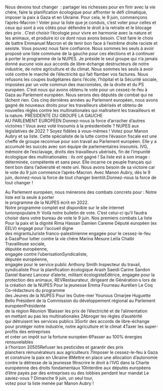 Nous devons tout changer  : partager les richesses pour en finir avec la vie chère, faire la 
planification écologique pour affronter le défi climatique, imposer la paix à Gaza et en Ukraine. 
Pour cela, le 9 juin, commençons l’après-Macron ! 
Voter pour la liste que je conduis, c’est voter pour celles et ceux qui sont à vos côtés pour 
défendre le droit à la retraite et le blocage des prix . C’est choisir l’écologie  pour vivre en 
harmonie avec la nature et les animaux, et produire ici ce dont nous avons besoin. C’est faire 
le choix de battre Emmanuel Macron et de tenir bon face à l’extrême droite raciste et sexiste.
Vous pouvez nous faire confiance.
Nous sommes les seuls à avoir proposé une liste commune de la gauche pour ces élections 
et à continuer à porter le programme de la NUPES. Je préside le seul groupe qui n’a jamais 
donné aucune voix aux accords de libre-échange  destructeurs de notre industrie, de notre 
agriculture et du climat. Nous sommes les seuls à avoir voté contre le marché de l’électricité 
qui fait flamber vos factures. Nous refusons les coupes budgétaires  dans l’école, l’hôpital et la 
Sécurité sociale, imposées par un vote commun des macronistes, de la droite et du PS européen. 
C’est nous qui avons obtenu le vote pour un cessez-le-feu à Gaza au Parlement européen.
Nous serons des députés de combat qui ne lâchent rien.
Ces cinq dernières années au Parlement européen, nous avons gagné de nouveaux droits 
pour les travailleurs ubérisés et obtenu de nouvelles règles contre les multinationales qui 
maltraitent les travailleurs et la nature.
PRÉSIDENTE DU GROUPE LA GAUCHE  
AU PARLEMENT EUROPÉEN
Donnez-nous la force d’arracher d’autres victoires !
Vous avez voté Insoumis à la présidentielle ? NUPES aux législatives de 2022 ? Soyez fidèles 
à vous-mêmes ! Votez pour Manon Aubry et sa liste. Cette spécialiste de la lutte contre 
l’évasion fiscale est une cheffe de groupe reconnue pour son travail au Parlement européen. 
Elle y a accumulé les succès avec son équipe de parlementaires insoumis. IVG, mémoire de 
l’esclavage, droits des travailleurs ubérisés, fin de l’impunité écologique des multinationales : 
ils ont gagné ! 
Sa liste est à son image : déterminée, compétente et sans peur.  Elle incarne ce peuple français 
qui tient bon dans l’adversité et reste uni. Nous avons besoin de sa victoire car le vote du 9 
juin commence l’après-Macron. Avec Manon Aubry, dès le 9 juin, donnez-nous la force de tout 
changer bientôt.Donnez-nous la force de tout changer !

Au Parlement européen, nous mènerons des combats concrets pour :
Notre liste est la seule à porter  
le programme de la NUPES écrit en 2022.  
Notre programme complet est disponible 
sur le site internet lunionpopulaire.fr
Voilà notre 
bulletin de vote. 
C’est celui-ci 
qu’il faudra 
choisir dans 
votre bureau 
de vote le 9 juin.
Nos premiers combats La liste
Pour la paix et la dignité
Rima Hassan Damien Careme
Député européen (ex EELV) 
engagé pour l’accueil digne  
des migrantsJuriste franco-palestinienne 
engagée pour le cessez-le-feu  
à GazaPour lutter contre la vie chère
Marina Mesure Leïla Chaibi
Travailleuse sociale,  
députée européenne,  
engagée contre 
l’uberisationSyndicaliste,  
députée européenne,  
engagée pour le 
service public
Anthony Smith
Inspecteur du travail, 
syndicaliste
Pour la planification écologique
Arash Saeidi Carine Sandon Daniel Ibanez
Lanceur d’alerte, 
militant écologisteÉditrice, engagée 
pour la protection 
des animaux, REVRestaurateur, 
dirigeant de 
Génération·s lors de la 
création de la NUPES
Pour la jeunesse
Emma Fourreau Aurélien Le Coq
Co-rédacteurs du programme  
des Jeunes de la NUPES 
Pour les Outre-mer
Younous Omarjee Huguette Bello
Président de la Commission 
du développement régional au 
Parlement européenPrésidente  
de la région Réunion
1Baisser les prix de l’électricité et de l’alimentation  
en mettant au pas les multinationales
2Abroger les règles d’austérité  
qui détruisent les services publics
3Sortir des accords de libre-échange pour protéger 
notre industrie, notre agriculture et le climat
4Taxer les super-profits des entreprises  
et créer un impôt sur la fortune européen
6Passer au 100% énergies renouvelables  
à l’horizon 20505Refuser les pesticides et garantir des prix  
planchers rémunérateurs aux agriculteurs
7Imposer le cessez-le-feu à Gaza  
et construire la paix en Ukraine
8Mettre en place une allocation d’autonomie  
contre la détresse de la jeunesse
9Inscrire le droit à l’IVG dans la Charte  
européenne des droits fondamentaux
10Interdire aux députés européens d’être payés par 
des entreprises ou des lobbies pendant leur mandat
Le saviez-vous ?
Dimanche 9 juin, un seul tour,  
votez pour la liste menée par Manon Aubry !
